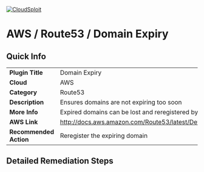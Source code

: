 [![CloudSploit](https://cloudsploit.com/img/logo-new-big-text-100.png "CloudSploit")](https://cloudsploit.com)

# AWS / Route53 / Domain Expiry

## Quick Info

| | |
|-|-|
| **Plugin Title** | Domain Expiry |
| **Cloud** | AWS |
| **Category** | Route53 |
| **Description** | Ensures domains are not expiring too soon |
| **More Info** | Expired domains can be lost and reregistered by a third-party. |
| **AWS Link** | http://docs.aws.amazon.com/Route53/latest/DeveloperGuide/registrar.html |
| **Recommended Action** | Reregister the expiring domain |

## Detailed Remediation Steps

